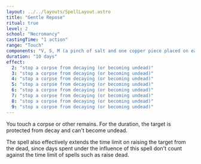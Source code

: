 ```yaml
---
layout: ../../layouts/SpellLayout.astro
title: "Gentle Repose"
ritual: true
level: 2
school: "Necromancy"
castingTime: "1 action"
range: "Touch"
components: "V, S, M (a pinch of salt and one copper piece placed on each of the corpse's eyes, which must remain there for the duration)"
duration: "10 days"
effect:
  2: "stop a corpse from decaying (or becoming undead)"
  3: "stop a corpse from decaying (or becoming undead)"
  4: "stop a corpse from decaying (or becoming undead)"
  5: "stop a corpse from decaying (or becoming undead)"
  6: "stop a corpse from decaying (or becoming undead)"
  7: "stop a corpse from decaying (or becoming undead)"
  8: "stop a corpse from decaying (or becoming undead)"
  9: "stop a corpse from decaying (or becoming undead)"
---
```


You touch a corpse or other remains. For the duration, the target is protected from decay and can't become undead.

The spell also effectively extends the time limit on raising the target from the dead, since days spent under the influence of this spell don't count against the time limit of spells such as raise dead.
